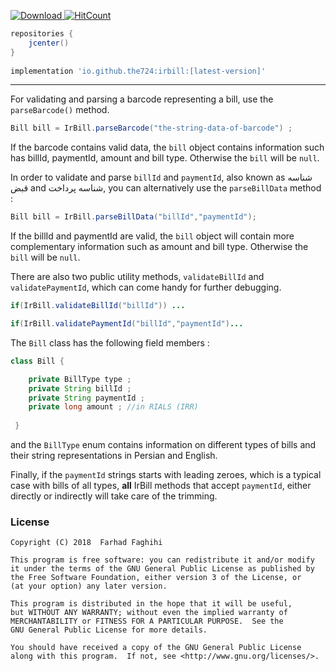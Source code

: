 [ ![Download](https://api.bintray.com/packages/farhad/maven/irbill/images/download.svg) ](https://bintray.com/farhad/maven/irbill/_latestVersion) [![HitCount](http://hits.dwyl.io/the724/irbill.svg)](http://hits.dwyl.io/the724/irbill)

```groovy
repositories {
	jcenter()
}
	
implementation 'io.github.the724:irbill:[latest-version]'
```
---

For validating and parsing a barcode representing a bill, use the `parseBarcode()` method. 
```java
Bill bill = IrBill.parseBarcode("the-string-data-of-barcode") ;
```
If the barcode contains valid data, the `bill` object contains information such has billId, paymentId, amount and bill type. Otherwise the `bill` will be `null`.

In order to validate and parse `billId` and `paymentId`, also known as شناسه قبض  and  شناسه پرداخت, you can alternatively use the `parseBillData` method :

```java
Bill bill = IrBill.parseBillData("billId","paymentId");
```
If the billId and paymentId are valid, the `bill` object will contain more complementary information such as amount and bill type. Otherwise the `bill` will be `null`.

There are also two public utility methods, `validateBillId` and `validatePaymentId`, which can come handy for further debugging.

```java
if(IrBill.validateBillId("billId")) ...

if(IrBill.validatePaymentId("billId","paymentId")...
```

The `Bill` class has the following field members :

``` java
class Bill {

    private BillType type ;
    private String billId ;
    private String paymentId ;
    private long amount ; //in RIALS (IRR)
    
 }   
```

and the `BillType` enum contains information on different types of bills and their string representations in Persian and English.
<br/>

Finally, if the `paymentId` strings starts with leading zeroes, which is a typical case with bills of all types, **all** IrBill methods that accept `paymentId`, either directly or indirectly will take care of the trimming.

### License

    Copyright (C) 2018  Farhad Faghihi

    This program is free software: you can redistribute it and/or modify
    it under the terms of the GNU General Public License as published by
    the Free Software Foundation, either version 3 of the License, or
    (at your option) any later version.

    This program is distributed in the hope that it will be useful,
    but WITHOUT ANY WARRANTY; without even the implied warranty of
    MERCHANTABILITY or FITNESS FOR A PARTICULAR PURPOSE.  See the
    GNU General Public License for more details.

    You should have received a copy of the GNU General Public License
    along with this program.  If not, see <http://www.gnu.org/licenses/>.
